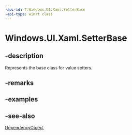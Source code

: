 ```yaml
---
-api-id: T:Windows.UI.Xaml.SetterBase
-api-type: winrt class
---
```


<!-- Class syntax.
public class SetterBase : Windows.UI.Xaml.DependencyObject, Windows.UI.Xaml.ISetterBase
-->

# Windows.UI.Xaml.SetterBase

## -description
Represents the base class for value setters.



## -remarks

## -examples

## -see-also
[DependencyObject](dependencyobject.md)
